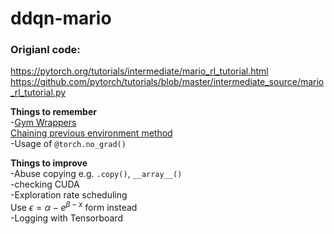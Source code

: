 # ddqn-mario

### Origianl code: <br>
https://pytorch.org/tutorials/intermediate/mario_rl_tutorial.html <br>
https://github.com/pytorch/tutorials/blob/master/intermediate_source/mario_rl_tutorial.py <br>

**Things to remember** <br>
-[Gym Wrappers](https://www.gymlibrary.dev/content/wrappers/) <br>
[Chaining previous environment method](https://github.com/pytorch/tutorials/blob/master/intermediate_source/mario_rl_tutorial.py) <br>
-Usage of ```@torch.no_grad()``` <br>

**Things to improve** <br>
-Abuse copying e.g. ```.copy()```, ```__array__()``` <br>
-checking CUDA <br>
-Exploration rate scheduling <br>
Use $\epsilon = \alpha - e^{\beta -x}$ form instead <br>
-Logging with Tensorboard